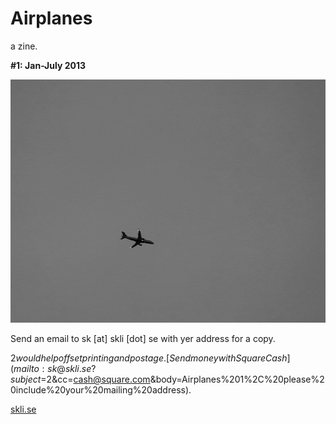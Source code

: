 # Airplanes

a zine.

**\#1: Jan-July 2013**

![](issue1-giffer.gif)

Send an email to sk [at] skli [dot] se with yer address for a copy.

$2 would help offset printing and postage. [Send money with Square Cash](mailto:sk@skli.se?subject=$2&cc=cash@square.com&body=Airplanes%201%2C%20please%20include%20your%20mailing%20address).

[skli.se](http://skli.se)
